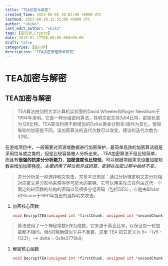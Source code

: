 ```yaml
---
title: "TEA加密与解密"
created_Time: 2023-05-05 16:02:00 +0000 UTC
lastmod: 2023-08-20 15:55:00 +0000 UTC
author: "ukiko"
last_edit_author: "ukiko"
tags: [密码学,Crypto]
date: 2018-01-17T00:00:00.000+08:00
draft: false
categories: [密码学]
description: "TEA加密原理简单研究"
---
```


# TEA加密与解密

## TEA加密与解密

> TEA算法由剑桥大学计算机实验室的David Wheeler和Roger Needham于1994年发明。它是一种分组密码算法，其明文密文块为64比特，密钥长度为128比特。TEA算法利用不断增加的Delta(黄金分割率)值作为变化，使得每轮的加密是不同，该加密算法的迭代次数可以改变，建议的迭代次数为32轮。

在游戏项目中，一般需要对资源或数据进行加密保护，最简单高效的加密算法就是采用位与或之类的，但是比较容易被人分析出来。 TEA加密算法不但比较简单，而且有**很强的抗差分分析能力**，**加密速度也比较快**。可以根据项目需求设置加密轮数来增加加密强度。*主要运用了移位和异或运算。密钥在加密过程中始终不变。*

> 差分分析是一种选择明文攻击，其基本思想是：通过分析特定明文差分对相对应密文差分影响来获得尽可能大的密钥。它可以用来攻击任何由迭代一个固定的轮函数的结构的密码以及很多分组密码（包括DES），它是由Biham和Shamir于1991年提出的选择明文攻击。

1. 加密核心函数

	```c++
	void EncryptTEA(unsigned int *firstChunk, unsigned int *secondChunk, unsigned int* key){    unsigned int y = *firstChunk;    unsigned int z = *secondChunk;    unsigned int sum = 0;    unsigned int delta = 0x9e3779b9;    for (int i = 0; i < 8; i++)  //8轮运算(需要对应下面的解密核心函数的轮数一样)    {        sum += delta;        y += ((z << 4) + key[0]) ^ (z + sum) ^ ((z >> 5) + key[1]);        z += ((y << 4) + key[2]) ^ (y + sum) ^ ((y >> 5) + key[3]);    }    *firstChunk = y;    *secondChunk = z;}
	```



> 算法使用了一个神秘常数δ作为倍数，它来源于黄金比率，以保证每一轮加密都不相同。但δ的精确值似乎并不重要，这里 TEA 把它定义为 δ=「(√5 - 1)231」–> delta = 0x9e3779b9;

1. 解密核心函数

	```c++
	void DecryptTEA(unsigned int *firstChunk, unsigned int *secondChunk, unsigned int* key){    unsigned int  sum = 0;    unsigned int  y = *firstChunk;    unsigned int  z = *secondChunk;    unsigned int  delta = 0x9e3779b9;    sum = delta << 3; //32轮运算，所以是2的5次方；16轮运算，所以是2的4次方；8轮运算，所以是2的3次方    for (int i = 0; i < 8; i++) //8轮运算    {        z -= (y << 4) + key[2] ^ y + sum ^ (y >> 5) + key[3];        y -= (z << 4) + key[0] ^ z + sum ^ (z >> 5) + key[1];        sum -= delta;    }    *firstChunk = y;    *secondChunk = z;}
	```

	





